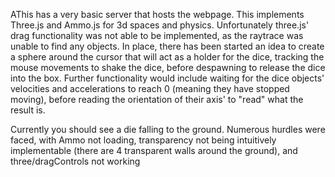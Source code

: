 AThis has a very basic server that hosts the webpage. This implements Three.js and Ammo.js for 3d spaces and physics.
Unfortunately three.js' drag functionality was not able to be implemented, as the raytrace was unable to find any objects.
In place, there has been started an idea to create a sphere around the cursor that will act as a holder for the dice, 
tracking the mouse movements to shake the dice, before despawning to release the dice into the box. 
Further functionality would include waiting for the dice objects' velocities and accelerations to reach 0 (meaning they have stopped moving),
before reading the orientation of their axis' to "read" what the result is.

Currently you should see a die falling to the ground.
Numerous hurdles were faced, with Ammo not loading, transparency not being intuitively implementable (there are 4 transparent walls around the ground), and three/dragControls not working